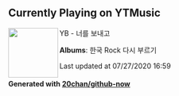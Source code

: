 ## Currently Playing on YTMusic

[<img align="left" width="100" src="https://lh3.googleusercontent.com/yZys3FO6bm6PRDgntkPUjE4PH4wHtxBhH752YN6F-T1nlhNLSsUcqvF_5V3FyLVkzQFoFPIX4ODFqO__">](https://music.youtube.com/channel/UCArljIU3tkZSK5k_ZF_jxWg)

YB - 너를 보내고

**Albums**: 한국 Rock 다시 부르기

Last updated at 07/27/2020 16:59

#### Generated with [20chan/github-now](https://github.com/20chan/github-now)


<!--
**20chan/20chan** is a ✨ _special_ ✨ repository because its `README.md` (this file) appears on your GitHub profile.

Here are some ideas to get you started:

- 🔭 I’m currently working on ...
- 🌱 I’m currently learning ...
- 👯 I’m looking to collaborate on ...
- 🤔 I’m looking for help with ...
- 💬 Ask me about ...
- 📫 How to reach me: ...
- 😄 Pronouns: ...
- ⚡ Fun fact: ...
-->
